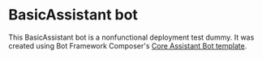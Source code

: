 # BasicAssistant bot

This BasicAssistant bot is a nonfunctional deployment test dummy. It was created using Bot Framework Composer's [Core Assistant Bot template](https://docs.microsoft.com/en-us/composer/concept-templates#core-assistant-bot-template).

